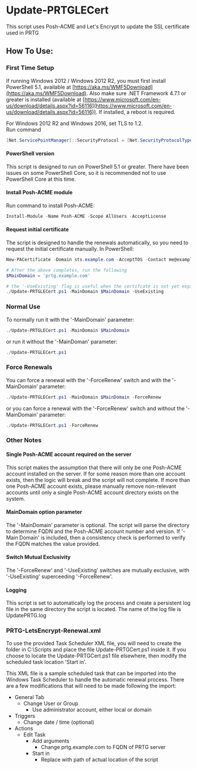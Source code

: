 # Update-PRTGLECert
This script uses Posh-ACME and Let's Encrypt to update the SSL certificate used in PRTG
## How To Use:

### First Time Setup

If running Windows 2012 / Windows 2012 R2, you must first install PowerShell 5.1, available at [https://aka.ms/WMF5Download](https://aka.ms/WMF5Download). Also make sure .NET Framework 4.7.1 or greater is installed (available at [https://www.microsoft.com/en-us/download/details.aspx?id=56116](https://www.microsoft.com/en-us/download/details.aspx?id=56116)).  If installed, a reboot is required.

For Windows 2012 R2 and Windows 2016, set TLS to 1.2.  
Run command 
```powershell
[Net.ServicePointManager]::SecurityProtocol = [Net.SecurityProtocolType]::Tls12
```

#### PowerShell version

This script is designed to run on PowerShell 5.1 or greater.  There have been issues on some PowerShell Core, so it is recommended not to use PowerShell Core at this time.  

#### Install Posh-ACME module

Run command to install Posh-ACME:
```powershell
Install-Module -Name Posh-ACME -Scope AllUsers -AcceptLicense
```

#### Request initial certificate
The script is designed to handle the renewals automatically, so you need to request the initial certificate manually.  In PowerShell:

```powershell
New-PACertificate -Domain sts.example.com -AcceptTOS -Contact me@example.com -DnsPlugin Cloudflare -PluginArgs @{CFAuthEmail="me@example.com";CFAuthKey='xxx'}

# After the above completes, run the following
$MainDomain = 'prtg.example.com'

# the '-UseExisting' flag is useful when the certifcate is not yet expired
./Update-PRTGLECert.ps1 -MainDomain $MainDomain -UseExisting
```
### Normal Use
To normally run it with the '-MainDomain' parameter:

```powershell
./Update-PRTGLECert.ps1 -MainDomain $MainDomain
```
or run it without the '-MainDoman' parameter:
```powershell
./Update-PRTGLECert.ps1
```

### Force Renewals

You can force a renewal with the '-ForceRenew' switch and with the '-MainDomain' parameter:

```powershell
./Update-PRTGLECert.ps1 -MainDomain $MainDomain -ForceRenew
```
or you can force a renewal with the '-ForceRenew' switch and without the '-MainDomain' parameter:
```powershell
./Update-PRTGLECert.ps1 -ForceRenew
```
### Other Notes

#### Single Posh-ACME account required on the server

This script makes the assumption that there will only be one Posh-ACME account installed on the server.  If for some reason more than one account exists, then the logic will break and the script will not complete.  If more than one Posh-ACME account exists, please manually remove non-relevant accounts until only a single Posh-ACME account directory exists on the system.

#### MainDomain option parameter

The '-MainDomain' parameter is optional.  The script will parse the directory to determine FQDN and the Posh-ACME account number and version.  If '-Main Domain' is included, then a consistency check is performed to verify the FQDN matches the value provided.

#### Switch Mutual Exclusivity

The '-ForceRenew' and '-UseExisting' switches are mutually exclusive, with '-UseExisting' superceeding '-ForceRenew'.

#### Logging

This script is set to automatically log the process and create a persistent log file in the same directory the script is located.  The name of the log file is UpdatePRTG.log

### PRTG-LetsEncrypt-Renewal.xml

To use the provided Task Scheduler XML file, you will need to create the folder in C:\Scripts and place the file Update-PRTGCert.ps1 inside it.  If you choose to locate the Update-PRTGCert.ps1 file elsewhere, then modify the scheduled task location 'Start in'.

This XML file is a sample scheduled task that can be imported into the Windows Task Scheduler to handle the automatic renewal process.  There are a few modifications that will need to be made following the import:
- General Tab
    - Change User or Group
        - Use administrator account, either local or domain
- Triggers
    - Change date / time (optional)
- Actions
    - Edit Task
        - Add arguments
            - Change prtg.example.com to FQDN of PRTG server
        - Start in
            - Replace with path of actual location of the script

